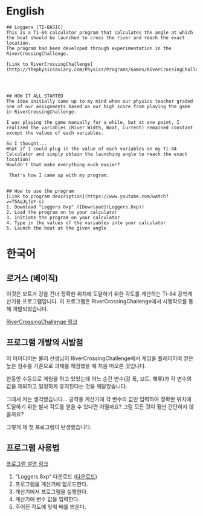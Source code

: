 # English
    ## Loggers (TI-BASIC)
    This is a Ti-84 calculator program that calculates the angle at which the boat should be launched to cross the river and reach the exact location.
    The program had been developed through experimentation in the RiverCrossingChallenge.

    [Link to RiverCrossingChallenge](http://thephysicsaviary.com/Physics/Programs/Games/RiverCrossingChallenge/)




    ## HOW IT ALL STARTED 
    The idea initially came up to my mind when our physics teacher graded one of our assignments based on our high score from playing the game in RiverCrossingChallenge.

    I was playing the game manually for a while, but at one point, I realized the variables (River Width, Boat, Current) remained constant except the values of each variables.

    So I thought...
    What if I could plug in the value of each variables on my Ti-84 Calculator and simply obtain the launching angle to reach the exact location?
    Wouldn't that make everything much easier?

     That's how I came up with my program.


    ## How to use the program
    [Link to program description](https://www.youtube.com/watch?v=T5AqJLfeY-s) 
    1. Download "Loggers.8xp" ([Download](Loggers.8xp))
    2. Load the program on to your calculator
    3. Initiate the program on your calculator
    4. Type in the values of the variables into your calculator
    5. Launch the boat at the given angle




# 한국어
## 로거스 (베이직)
이것은 보트가 강을 건너 정확한 위치에 도달하기 위한 각도를 계산하는 Ti-84 공학계산기용 프로그램입니다. 
이 프로그램은 RiverCrossingChallenge에서 시행착오를 통해 개발되었습니다.

[RiverCrossingChallenge 링크](http://thephysicsaviary.com/Physics/Programs/Games/RiverCrossingChallenge/)

## 프로그램 개발의 시발점
이 아이디어는 물리 선생님이 RiverCrossingChallenge에서 게임을 플레이하여 얻은 높은 점수를 기준으로 과제를 채점했을 때 처음 떠오른 것입니다.

한동안 수동으로 게임을 하고 있었는데 어느 순간 변수(강 폭, 보트, 해류)가 각 변수의 값을 제외하고 일정하게 유지된다는 것을 깨달았습니다.

그래서 저는 생각했습니다...
공학용 계산기에 각 변수의 값만 입력하여 정확한 위치에 도달하기 위한 발사 각도를 얻을 수 있다면 어떨까요?
그럼 모든 것이 훨씬 간단하지 않을까요?

그렇게 제 첫 프로그램이 탄생했습니다.


## 프로그램 사용법
[프로그램 설명 링크](https://www.youtube.com/watch?v=T5AqJLfeY-s)
 1. "Loggers.8xp" 다운로드    ([다운로드](Loggers.8xp))
2. 프로그램을 계산기에 업로드한다.
3. 계산기에서 프로그램을 실행한다.
4. 계산기에 변수 값을 입력한다.
5. 주어진 각도에 맞춰 배를 띄운다.

